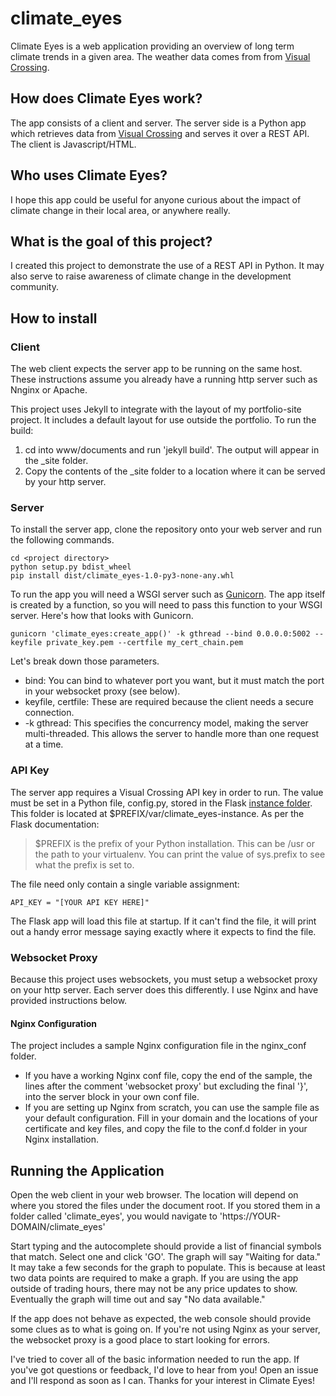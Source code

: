 # climate_eyes
Climate Eyes is a web application providing an overview of long term climate trends in a given area.  The weather data comes from from [Visual Crossing][1].

## How does Climate Eyes work?
The app consists of a client and server.  The server side is a Python app which retrieves data from [Visual Crossing][1] and serves it over a REST API. The client is Javascript/HTML.

## Who uses Climate Eyes?
I hope this app could be useful for anyone curious about the impact of climate change in their local area, or anywhere really.

## What is the goal of this project?
I created this project to demonstrate the use of a REST API in Python.  It may also serve to raise awareness of climate change in the development community.

## How to install
### Client
The web client expects the server app to be running on the same host.  These instructions assume you already have a running http server such as Nnginx or Apache.

This project uses Jekyll to integrate with the layout of my portfolio-site project.  It includes a default layout for use outside the portfolio.  To run the build:
1. cd into www/documents and run 'jekyll build'.  The output will appear in the \_site folder.  
2. Copy the contents of the \_site folder to a location where it can be served by your http server.

### Server
To install the server app, clone the repository onto your web server and run the following commands.
```
cd <project directory>
python setup.py bdist_wheel
pip install dist/climate_eyes-1.0-py3-none-any.whl
```
To run the app you will need a WSGI server such as [Gunicorn][2].  The app itself is created by a function, so you will need to pass this function to your WSGI server.  Here's how that looks with Gunicorn.

    gunicorn 'climate_eyes:create_app()' -k gthread --bind 0.0.0.0:5002 --keyfile private_key.pem --certfile my_cert_chain.pem

Let's break down those parameters.
- bind: You can bind to whatever port you want, but it must match the port in your websocket proxy (see below).  
- keyfile, certfile: These are required because the client needs a secure connection.  
- -k gthread: This specifies the concurrency model, making the server multi-threaded.  This allows the server to handle more than one request at a time.

### API Key
The server app requires a Visual Crossing API key in order to run.  The value must be set in a Python file, config.py, stored in the Flask [instance folder][3].  This folder is located at $PREFIX/var/climate_eyes-instance.  As per the Flask documentation:

> $PREFIX is the prefix of your Python installation. This can be /usr or the path to your virtualenv. You can print the value of sys.prefix to see what the prefix is set to.

The file need only contain a single variable assignment:

    API_KEY = "[YOUR API KEY HERE]"

The Flask app will load this file at startup.  If it can't find the file, it will print out a handy error message saying exactly where it expects to find the file.

### Websocket Proxy
Because this project uses websockets, you must setup a websocket proxy on your http server.  Each server does this differently.  I use Nginx and have provided instructions below.

#### Nginx Configuration
The project includes a sample Nginx configuration file in the nginx_conf folder.
- If you have a working Nginx conf file, copy the end of the sample, the lines after the comment 'websocket proxy' but excluding the final '}', into the server block in your own conf file.
- If you are setting up Nginx from scratch, you can use the sample file as your default configuration.  Fill in your domain and the locations of your certificate and key files, and copy the file to the conf.d folder in your Nginx installation.

## Running the Application
Open the web client in your web browser.  The location will depend on where you stored the files under the document root.  If you stored them in a folder called 'climate_eyes', you would navigate to 'https://YOUR-DOMAIN/climate_eyes'

Start typing and the autocomplete should provide a list of financial symbols that match.  Select one and click 'GO'.  The graph will say "Waiting for data."  It may take a few seconds for the graph to populate.  This is because at least two data points are required to make a graph.  If you are using the app outside of trading hours, there may not be any price updates to show.  Eventually the graph will time out and say "No data available."

If the app does not behave as expected, the web console should provide some clues as to what is going on.  If you're not using Nginx as your server, the websocket proxy is a good place to start looking for errors.

I've tried to cover all of the basic information needed to run the app.  If you've got questions or feedback, I'd love to hear from you!  Open an issue and I'll respond as soon as I can.  Thanks for your interest in Climate Eyes!

[1]: <https://www.visualcrossing.com/resources/documentation/weather-api/weather-api-documentation/> "Visual Crossing"
[2]: <https://gunicorn.org/> "Gunicorn"
[3]: <https://flask.palletsprojects.com/en/1.1.x/config/#instance-folders> "Instance Folders"